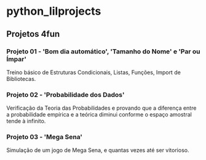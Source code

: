 # python_lilprojects

## Projetos 4fun

### Projeto 01 - 'Bom dia automático', 'Tamanho do Nome' e 'Par ou Ímpar' 

Treino básico de Estruturas Condicionais, Listas, Funções, Import de Bibliotecas.

### Projeto 02 - 'Probabilidade dos Dados'

Verificação da Teoria das Probabilidades e provando que a diferença entre a probabilidade empírica e a teórica diminui conforme o espaço amostral tende à infinito.

### Projeto 03 - 'Mega Sena'

Simulação de um jogo de Mega Sena, e quantas vezes até ser vitorioso.
